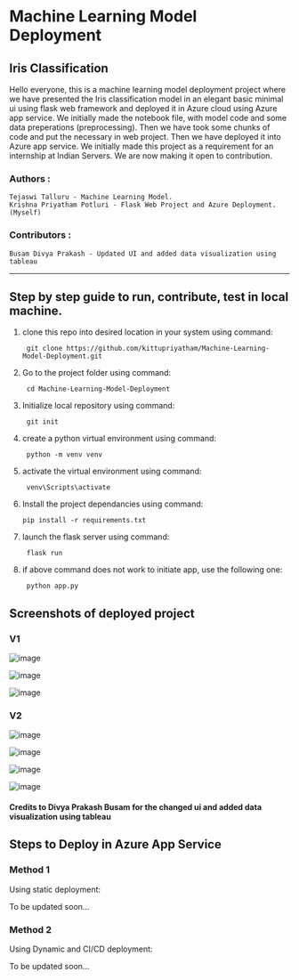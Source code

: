 # Machine Learning Model Deployment
## Iris Classification

Hello everyone, this is a machine learning model deployment project where we have presented the Iris classification model in an elegant basic minimal ui using flask web framework and deployed it in Azure cloud using Azure app service. 
    We initially made the notebook file, with model code and some data preperations (preprocessing). Then we have took some chunks of code and put the necessary in web project. Then we have deployed it into Azure app service. 
    We initially made this project as a requirement for an internship at Indian Servers. We are now making it open to contribution. 
    
    
### Authors :
    
    Tejaswi Talluru - Machine Learning Model.
    Krishna Priyatham Potluri - Flask Web Project and Azure Deployment.  (Myself)
    
### Contributors :

    Busam Divya Prakash - Updated UI and added data visualization using tableau 
   
   ____________________________________________________
  
  ## Step by step guide to run, contribute, test in local machine.

1. clone this repo into desired location in your system using command:

        git clone https://github.com/kittupriyatham/Machine-Learning-Model-Deployment.git
 
2. Go to the project folder using command:

        cd Machine-Learning-Model-Deployment

3. Initialize local repository using command:

        git init

4. create a python virtual environment using command:

        python -m venv venv

5. activate the virtual environment using command:

        venv\Scripts\activate

6.  Install the project dependancies using command:

        pip install -r requirements.txt

7. launch the flask server using command:

        flask run
 
8. if above command does not work to initiate app, use the following one:

        python app.py

## Screenshots of deployed project
### V1

![image](https://user-images.githubusercontent.com/5558263/131238779-ae486149-b8db-4589-9cbd-d32d701c1b7e.png)

![image](https://user-images.githubusercontent.com/5558263/131238803-116e3dbe-be21-4e5d-b24f-1ff1eb404c28.png)

![image](https://user-images.githubusercontent.com/5558263/131238809-20b07798-3d77-4c15-9e2f-8c021c23dab9.png)

### V2

![image](https://user-images.githubusercontent.com/5558263/166109023-41b411d2-3070-4230-a734-e81672a75c33.png)

![image](https://user-images.githubusercontent.com/5558263/166109086-6dad22b0-d476-4a16-bee2-fa945dec21c2.png)

![image](https://user-images.githubusercontent.com/5558263/166109105-e9c4b6ec-c4f6-4662-b5ae-66ca5be9781a.png)

![image](https://user-images.githubusercontent.com/5558263/166109145-505ba81a-5cf2-412e-adca-bd7c3cd30be2.png)

#### Credits to Divya Prakash Busam for the changed ui and added data visualization using tableau

## Steps to Deploy in Azure App Service

### Method 1

Using static deployment:

To be updated soon...


### Method 2

Using Dynamic and CI/CD deployment:

To be updated soon...
